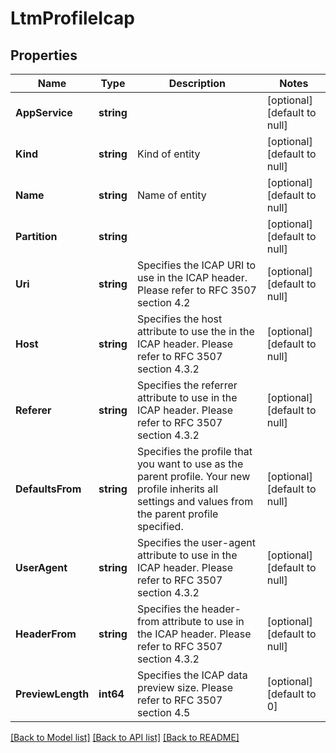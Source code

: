 # LtmProfileIcap

## Properties
Name | Type | Description | Notes
------------ | ------------- | ------------- | -------------
**AppService** | **string** |  | [optional] [default to null]
**Kind** | **string** | Kind of entity | [optional] [default to null]
**Name** | **string** | Name of entity | [optional] [default to null]
**Partition** | **string** |  | [optional] [default to null]
**Uri** | **string** | Specifies the ICAP URI to use in the ICAP header. Please refer to RFC 3507 section 4.2 | [optional] [default to null]
**Host** | **string** | Specifies the host attribute to use the in the ICAP header. Please refer to RFC 3507 section 4.3.2 | [optional] [default to null]
**Referer** | **string** | Specifies the referrer attribute to use in the ICAP header. Please refer to RFC 3507 section 4.3.2 | [optional] [default to null]
**DefaultsFrom** | **string** | Specifies the profile that you want to use as the parent profile. Your new profile inherits all settings and values from the parent profile specified. | [optional] [default to null]
**UserAgent** | **string** | Specifies the user-agent attribute to use in the ICAP header. Please refer to RFC 3507 section 4.3.2 | [optional] [default to null]
**HeaderFrom** | **string** | Specifies the header-from attribute to use in the ICAP header. Please refer to RFC 3507 section 4.3.2 | [optional] [default to null]
**PreviewLength** | **int64** | Specifies the ICAP data preview size. Please refer to RFC 3507 section 4.5 | [optional] [default to 0]

[[Back to Model list]](../README.md#documentation-for-models) [[Back to API list]](../README.md#documentation-for-api-endpoints) [[Back to README]](../README.md)


